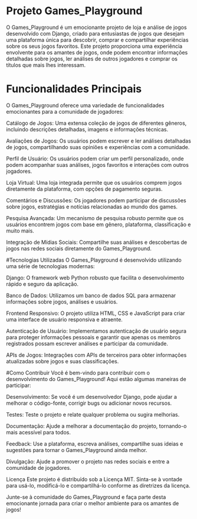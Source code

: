 # Projeto Games_Playground
O Games_Playground é um emocionante projeto de loja e análise de jogos desenvolvido com Django, criado para entusiastas de jogos que desejam uma plataforma única para descobrir, comprar e compartilhar experiências sobre os seus jogos favoritos. Este projeto proporciona uma experiência envolvente para os amantes de jogos, onde podem encontrar informações detalhadas sobre jogos, ler análises de outros jogadores e comprar os títulos que mais lhes interessam.

# Funcionalidades Principais
O Games_Playground oferece uma variedade de funcionalidades emocionantes para a comunidade de jogadores:

Catálogo de Jogos: Uma extensa coleção de jogos de diferentes gêneros, incluindo descrições detalhadas, imagens e informações técnicas.

Avaliações de Jogos: Os usuários podem escrever e ler análises detalhadas de jogos, compartilhando suas opiniões e experiências com a comunidade.

Perfil de Usuário: Os usuários podem criar um perfil personalizado, onde podem acompanhar suas análises, jogos favoritos e interações com outros jogadores.

Loja Virtual: Uma loja integrada permite que os usuários comprem jogos diretamente da plataforma, com opções de pagamento seguras.

Comentários e Discussões: Os jogadores podem participar de discussões sobre jogos, estratégias e notícias relacionadas ao mundo dos games.

Pesquisa Avançada: Um mecanismo de pesquisa robusto permite que os usuários encontrem jogos com base em gênero, plataforma, classificação e muito mais.

Integração de Mídias Sociais: Compartilhe suas análises e descobertas de jogos nas redes sociais diretamente do Games_Playground.

#Tecnologias Utilizadas
O Games_Playground é desenvolvido utilizando uma série de tecnologias modernas:

Django: O framework web Python robusto que facilita o desenvolvimento rápido e seguro da aplicação.

Banco de Dados: Utilizamos um banco de dados SQL para armazenar informações sobre jogos, análises e usuários.

Frontend Responsivo: O projeto utiliza HTML, CSS e JavaScript para criar uma interface de usuário responsiva e atraente.

Autenticação de Usuário: Implementamos autenticação de usuário segura para proteger informações pessoais e garantir que apenas os membros registrados possam escrever análises e participar da comunidade.

APIs de Jogos: Integrações com APIs de terceiros para obter informações atualizadas sobre jogos e suas classificações.

#Como Contribuir
Você é bem-vindo para contribuir com o desenvolvimento do Games_Playground! Aqui estão algumas maneiras de participar:

Desenvolvimento: Se você é um desenvolvedor Django, pode ajudar a melhorar o código-fonte, corrigir bugs ou adicionar novos recursos.

Testes: Teste o projeto e relate qualquer problema ou sugira melhorias.

Documentação: Ajude a melhorar a documentação do projeto, tornando-o mais acessível para todos.

Feedback: Use a plataforma, escreva análises, compartilhe suas ideias e sugestões para tornar o Games_Playground ainda melhor.

Divulgação: Ajude a promover o projeto nas redes sociais e entre a comunidade de jogadores.

Licença
Este projeto é distribuído sob a Licença MIT. Sinta-se à vontade para usá-lo, modificá-lo e compartilhá-lo conforme as diretrizes da licença.

Junte-se à comunidade do Games_Playground e faça parte desta emocionante jornada para criar o melhor ambiente para os amantes de jogos!
